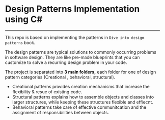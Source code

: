 ﻿# Design Patterns Implementation using C#

----
This repo is based on implementing the patterns in `Dive into design patterns` book.

The design patterns are typical solutions to commonly occurring problems in software design. They are like pre-made blueprints that you can customize to solve a recurring design problem in your code.


The project is separated into **3 main folders,** each folder for one of design pattern categories (Creational , behavioral, structural).

- Creational patterns provides creation mechanisms that increase the flexibility & resue of existing code.
- Structural patterns explains how to assemble objects and classes into larger structures, while keeping these structures flexible and effiecnt.
- Behavioral patterns take care of effective communitcation and the assignment of responsibilities between objects.



